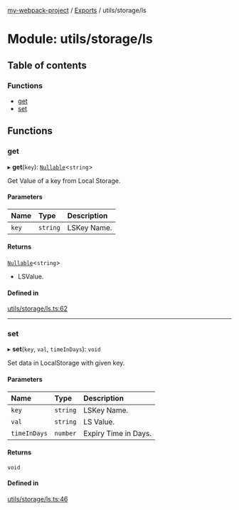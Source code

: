 [my-webpack-project](../README.md) / [Exports](../modules.md) / utils/storage/ls

# Module: utils/storage/ls

## Table of contents

### Functions

- [get](utils_storage_ls.md#get)
- [set](utils_storage_ls.md#set)

## Functions

### get

▸ **get**(`key`): [`Nullable`](global.md#nullable)<`string`\>

Get Value of a key from Local Storage.

#### Parameters

| Name | Type | Description |
| :------ | :------ | :------ |
| `key` | `string` | LSKey Name. |

#### Returns

[`Nullable`](global.md#nullable)<`string`\>

- LSValue.

#### Defined in

[utils/storage/ls.ts:62](https://github.com/hitendrarao/location/blob/56352cf/src/utils/storage/ls.ts#L62)

___

### set

▸ **set**(`key`, `val`, `timeInDays`): `void`

Set data in LocalStorage with given key.

#### Parameters

| Name | Type | Description |
| :------ | :------ | :------ |
| `key` | `string` | LSKey Name. |
| `val` | `string` | LS Value. |
| `timeInDays` | `number` | Expiry Time in Days. |

#### Returns

`void`

#### Defined in

[utils/storage/ls.ts:46](https://github.com/hitendrarao/location/blob/56352cf/src/utils/storage/ls.ts#L46)
